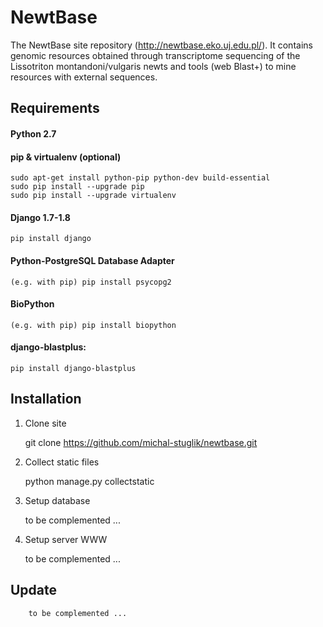 NewtBase
========

The NewtBase site repository (http://newtbase.eko.uj.edu.pl/). It contains genomic resources obtained through transcriptome sequencing of the Lissotriton montandoni/vulgaris newts
and tools (web Blast+) to mine resources with external sequences.


Requirements
------------

####  Python 2.7

####   pip & virtualenv (optional)

    sudo apt-get install python-pip python-dev build-essential
    sudo pip install --upgrade pip
    sudo pip install --upgrade virtualenv


####   Django 1.7-1.8

    pip install django


####   Python-PostgreSQL Database Adapter

    (e.g. with pip) pip install psycopg2


#### BioPython

    (e.g. with pip) pip install biopython


####  django-blastplus:

    pip install django-blastplus


Installation
------------


1.  Clone site

    git clone https://github.com/michal-stuglik/newtbase.git


2.  Collect static files

    python manage.py collectstatic

3.  Setup database

    to be complemented ...


4.  Setup server WWW

    to be complemented ...




Update
------

        to be complemented ...



